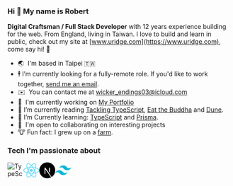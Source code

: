 ### Hi 👋 My name is Robert

**Digital Craftsman / Full Stack Developer** with 12 years experience building for the web. From England, living in Taiwan. I love to build and learn in public, check out my site at [www.uridge.com](https://www.uridge.com), come say hi! 🙋

- 🌏  I'm based in Taipei 🇹🇼
- 🕴 I’m currently looking for a fully-remote role. If you'd like to work together, [send me an email](mailto:wicker_endings03@icloud.com).
- ✉️  You can contact me at [wicker_endings03@icloud.com](mailto:wicker_endings03@icloud.com)
- 🚀  I'm currently working on [My Portfolio](https://www.uridge.com)
- 📖 I’m currently reading [Tackling TypeScript](https://exploringjs.com/tackling-ts/index.html), [Eat the Buddha](https://www.goodreads.com/book/show/33877608-eat-the-buddha) and [Dune](https://www.goodreads.com/book/show/44767458-dune).
- 🌱 I’m Currently learning: [TypeScript](https://www.typescriptlang.org/) and [Prisma](https://www.prisma.io).
- 🤝  I'm open to collaborating on interesting projects
- 🐮 Fun fact: I grew up on a [farm](https://www.towningsfarm.co.uk).

### Tech I'm passionate about
<a href="https://www.typescriptlang.org/">
  <img
    src="https://raw.githubusercontent.com/danielcranney/readme-generator/main/public/icons/skills/typescript-colored.svg"
    width="36"
    height="36"
    alt="TypeScript"
    align="left"
  />
</a>
<a href="https://reactjs.org/">
  <img
    src="https://raw.githubusercontent.com/ruridge/ruridge/main/assets/react.svg"
    width="36"
    height="36"
    alt="React"
    align="left"
  />
</a>
<a href="https://nextjs.org/docs">
  <img
    src="https://raw.githubusercontent.com/ruridge/ruridge/main/assets/nextjs-themes.svg"
    width="36"
    height="36"
    alt="NextJs"
    align="left"
  />
</a>
<a href="https://tailwindcss.com/">
  <img
    src="https://raw.githubusercontent.com/ruridge/ruridge/main/assets/tailwindcss-mark.svg"
    width="36"
    height="36"
    alt="Tailwind CSS"
    align="left"
  />
</a>
<!--
<a href="https://github.com/ruridge" align="left">
  <img src="https://github-readme-stats.vercel.app/api/top-langs/?username=ruridge&layout=compact&langs_count=6&title_color=c8d1d8&text_color=c8d1d8&icon_color=3382ed&bg_color=181824&hide_border=true&locale=en&custom_title=Top%20%Languages" alt="Top Languages" />
</a>
-->
